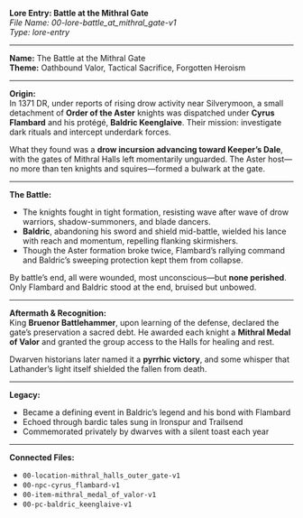 **Lore Entry: Battle at the Mithral Gate**  
*File Name: 00-lore-battle_at_mithral_gate-v1*  
*Type: lore-entry*

---

**Name:** The Battle at the Mithral Gate  
**Theme:** Oathbound Valor, Tactical Sacrifice, Forgotten Heroism

---

**Origin:**  
In 1371 DR, under reports of rising drow activity near Silverymoon, a small detachment of **Order of the Aster** knights was dispatched under **Cyrus Flambard** and his protégé, **Baldric Keenglaive**. Their mission: investigate dark rituals and intercept underdark forces.

What they found was a **drow incursion advancing toward Keeper’s Dale**, with the gates of Mithral Halls left momentarily unguarded. The Aster host—no more than ten knights and squires—formed a bulwark at the gate.

---

**The Battle:**  
- The knights fought in tight formation, resisting wave after wave of drow warriors, shadow-summoners, and blade dancers.  
- **Baldric**, abandoning his sword and shield mid-battle, wielded his lance with reach and momentum, repelling flanking skirmishers.  
- Though the Aster formation broke twice, Flambard’s rallying command and Baldric’s sweeping protection kept them from collapse.

By battle’s end, all were wounded, most unconscious—but **none perished**. Only Flambard and Baldric stood at the end, bruised but unbowed.

---

**Aftermath & Recognition:**  
King **Bruenor Battlehammer**, upon learning of the defense, declared the gate’s preservation a sacred debt. He awarded each knight a **Mithral Medal of Valor** and granted the group access to the Halls for healing and rest.

Dwarven historians later named it a **pyrrhic victory**, and some whisper that Lathander’s light itself shielded the fallen from death.

---

**Legacy:**  
- Became a defining event in Baldric’s legend and his bond with Flambard  
- Echoed through bardic tales sung in Ironspur and Trailsend  
- Commemorated privately by dwarves with a silent toast each year

---

**Connected Files:**  
- `00-location-mithral_halls_outer_gate-v1`  
- `00-npc-cyrus_flambard-v1`  
- `00-item-mithral_medal_of_valor-v1`  
- `00-pc-baldric_keenglaive-v1`